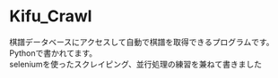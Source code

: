 # Kifu_Crawl
棋譜データベースにアクセスして自動で棋譜を取得できるプログラムです。  
Pythonで書かれてます。  
seleniumを使ったスクレイピング、並行処理の練習を兼ねて書きました  
